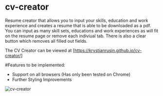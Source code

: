 # cv-creator

Resume creator that allows you to input your skills, education and work experience and creates a resume that is able to be downloaded as a pdf. You can input as many skill sets, educations and work experiences as will fit on the resume page or remove each indiviual tab. There is also a clear button which removes all filled out fields.

The CV Creator can be viewed at [https://krystianrusin.github.io/cv-creator/]

#Features to be implemented:
- Support on all browsers (Has only been tested on Chrome)
- Further Styling Improvements



![cv-creator](https://github.com/KrystianRusin/cv-creator/assets/36743674/ea89d4b2-24ce-461a-835f-32471f9dffbf)


